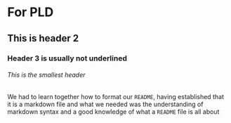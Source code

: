 # For PLD
## This is header 2
### Header 3 is usually not underlined
###### This is the smallest header

We had to learn together how to format our `README`,
having established that it is a markdown file and
what we needed was the understanding of markdown syntax and a good knowledge of what a `README` file is all about
